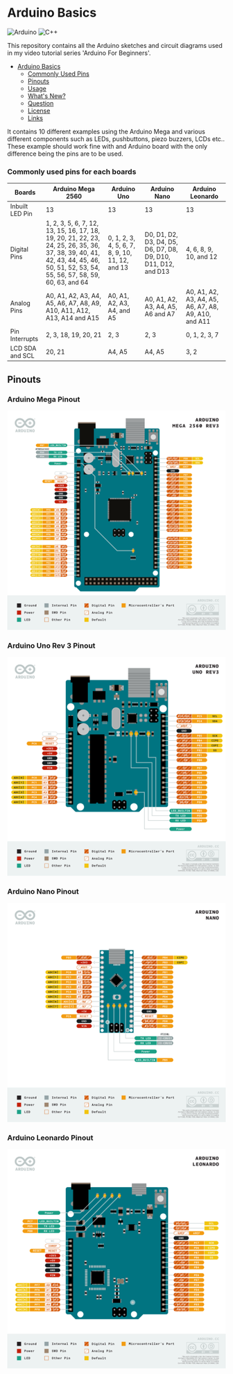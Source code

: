 # Arduino Basics
![Arduino](https://img.shields.io/badge/-Arduino-00979D?style=for-the-badge&logo=Arduino&logoColor=white)  ![C++](https://img.shields.io/badge/c++-%2300599C.svg?style=for-the-badge&logo=c%2B%2B&logoColor=white)

This repository contains all the Arduino sketches and circuit diagrams used in my video tutorial series 'Arduino For Beginners'.

<!-- TOC -->

- [Arduino Basics](#Arduino-Basics)
    - [Commonly Used Pins](#Commonly-used-pins-for-each-boards)
    - [Pinouts](#Pinouts)
    - [Usage](#usage)
    - [What's New?](#whats-new)
    - [Question](#question)
    - [License](#license)
    - [Links](#links)

<!-- /TOC -->
It contains 10 different examples using the Arduino Mega and various different components such as LEDs, pushbuttons, piezo buzzers, LCDs etc.. These example should work fine with and Arduino board with the only difference being the pins are to be used. 

### Commonly used pins for each boards
| Boards | Arduino Mega 2560 | Arduino Uno | Arduino Nano | Arduino Leonardo |
| ------ | ----------------- | ----------- | ------------ | ----------- |
| Inbuilt LED Pin | 13 | 13 | 13 | 13
| Digital Pins | 1, 2, 3, 5, 6, 7, 12, 13, 15, 16, 17, 18, 19, 20, 21, 22, 23, 24, 25, 26, 35, 36, 37, 38, 39, 40, 41, 42, 43, 44, 45, 46, 50, 51, 52, 53, 54, 55, 56, 57, 58, 59, 60, 63, and 64 | 0, 1, 2, 3, 4, 5, 6, 7, 8, 9, 10, 11, 12, and 13 | D0, D1, D2, D3, D4, D5, D6, D7, D8, D9, D10, D11, D12, and D13 | 4, 6, 8, 9, 10, and 12 |
| Analog Pins | A0, A1, A2, A3, A4, A5, A6, A7, A8, A9, A10, A11, A12, A13, A14 and A15 | A0, A1, A2, A3, A4, and A5 | A0, A1, A2, A3, A4, A5, A6 and A7 | A0, A1, A2, A3, A4, A5, A6, A7, A8, A9, A10, and A11 |
| Pin Interrupts  | 2, 3, 18, 19, 20, 21 | 2, 3 | 2, 3 | 0, 1, 2, 3, 7|
| LCD SDA and SCL | 20, 21 | A4, A5 | A4, A5 | 3, 2 |

## Pinouts
### Arduino Mega Pinout

![](https://github.com/anantnrg/Arduino-Basics/blob/main/Diagrams/Arduino-Mega-Pinout.png?raw=true)

### Arduino Uno Rev 3 Pinout

![](https://github.com/anantnrg/Arduino-Basics/blob/main/Diagrams/Arduino-Uno-Pinout.png?raw=true)

### Arduino Nano Pinout

![](https://github.com/anantnrg/Arduino-Basics/blob/main/Diagrams/Arduino-Nano-Pinout.png?raw=true)

### Arduino Leonardo Pinout

![](https://github.com/anantnrg/Arduino-Basics/blob/main/Diagrams/Arduino-Leonardo-Pinout.png?raw=true)

